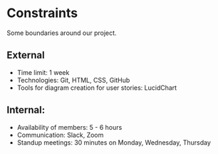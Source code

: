 # Constraints

Some boundaries around our project.

## External

- Time limit: 1 week
- Technologies: Git, HTML, CSS, GitHub
- Tools for diagram creation for user stories: LucidChart

## Internal:

- Availability of members: 5 - 6 hours
- Communication: Slack, Zoom
- Standup meetings: 30 minutes on Monday, Wednesday, Thursday
